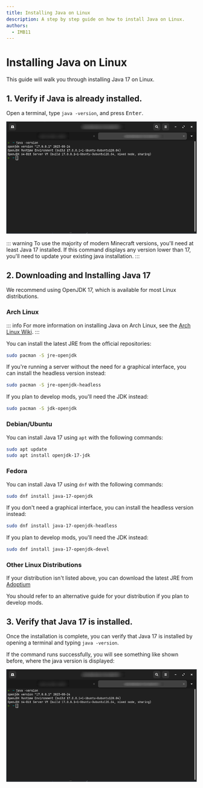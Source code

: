 ```yaml
---
title: Installing Java on Linux
description: A step by step guide on how to install Java on Linux.
authors:
  - IMB11
---
```


# Installing Java on Linux

This guide will walk you through installing Java 17 on Linux.

## 1. Verify if Java is already installed.

Open a terminal, type `java -version`, and press <kbd>Enter</kbd>.

![Terminal with "java -version" typed in.](/assets/players/installing-java/linux-java-version.png)

::: warning
To use the majority of modern Minecraft versions, you'll need at least Java 17 installed. If this command displays any version lower than 17, you'll need to update your existing java installation.
:::

## 2. Downloading and Installing Java 17

We recommend using OpenJDK 17, which is available for most Linux distributions.

### Arch Linux

::: info
For more information on installing Java on Arch Linux, see the [Arch Linux Wiki](https://wiki.archlinux.org/title/Java).
:::

You can install the latest JRE from the official repositories:

```bash
sudo pacman -S jre-openjdk
```

If you're running a server without the need for a graphical interface, you can install the headless version instead:

```bash
sudo pacman -S jre-openjdk-headless
```

If you plan to develop mods, you'll need the JDK instead:

```bash
sudo pacman -S jdk-openjdk
```

### Debian/Ubuntu

You can install Java 17 using `apt` with the following commands:

```bash
sudo apt update
sudo apt install openjdk-17-jdk
```

### Fedora

You can install Java 17 using `dnf` with the following commands:

```bash
sudo dnf install java-17-openjdk
```

If you don't need a graphical interface, you can install the headless version instead:

```bash
sudo dnf install java-17-openjdk-headless
```

If you plan to develop mods, you'll need the JDK instead:

```bash
sudo dnf install java-17-openjdk-devel
```

### Other Linux Distributions

If your distribution isn't listed above, you can download the latest JRE from [Adoptium](https://adoptium.net/temurin/)

You should refer to an alternative guide for your distribution if you plan to develop mods.

## 3. Verify that Java 17 is installed.

Once the installation is complete, you can verify that Java 17 is installed by opening a terminal and typing `java -version`.

If the command runs successfully, you will see something like shown before, where the java version is displayed:

![Terminal with "java -version" typed in.](/assets/players/installing-java/linux-java-version.png)
